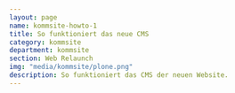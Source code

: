 ```yaml
---
layout: page
name: kommsite-howto-1
title: So funktioniert das neue CMS
category: kommsite
department: kommsite
section: Web Relaunch
img: "media/kommsite/plone.png"
description: So funktioniert das CMS der neuen Website. 
---
```


